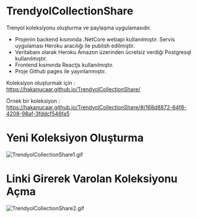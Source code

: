 # TrendyolCollectionShare
Trenyol koleksiyonu oluşturma ve paylaşma uygulamasıdır.

- Projenin backend kısmında .NetCore webapi kullanılmıştır. Servis uygulaması Heroku aracılığı ile publish edilmiştir. 
- Veritabanı olarak Heroku Amazon üzerinden ücretsiz verdiği Postgresql kullanılmıştır.
- Frontend kısmında Reactjs kullanılmıştır.
- Proje Github pages ile yayınlanmıştır. 

Koleksiyon oluşturmak için : https://hakanucaar.github.io/TrendyolCollectionShare/

Örnek bir koleksiyon : https://hakanucaar.github.io/TrendyolCollectionShare/#/168d8872-64f8-4208-98af-3fddcf546fa5

# Yeni Koleksiyon Oluşturma
![TrendyolCollectionShare1.gif](https://github.com/HakanUcaar/TrendyolCollectionShare/blob/master/img/TrendyolCollectionShare1.gif)

# Linki Girerek Varolan Koleksiyonu Açma
![TrendyolCollectionShare2.gif](https://github.com/HakanUcaar/TrendyolCollectionShare/blob/master/img/TrendyolCollectionShare2.gif)
